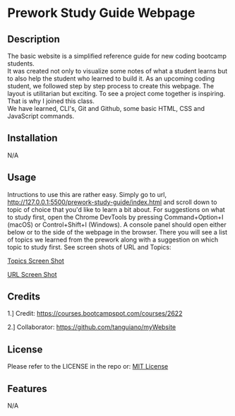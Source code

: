 # Prework Study Guide Webpage

## Description

The basic website is a simplified reference guide for new coding bootcamp students.  
It was created not only to visualize some notes of what a student learns but to also help the student who learned to build it.
As an upcoming coding student, we followed step by step process to create this webpage.
The layout is utilitarian but exciting. To see a project come together is inspiring. That is why I joined this class.  
We have learned, CLI's, Git and Github, some basic HTML, CSS and JavaScript commands.

## Installation

N/A

## Usage

Intructions to use this are rather easy. Simply go to url, http://127.0.0.1:5500/prework-study-guide/index.html 
and scroll down to topic of choice that you'd like to learn a bit about. For suggestions on what to study first, open the Chrome DevTools by pressing Command+Option+I (macOS) or Control+Shift+I (Windows). A console panel should open either below or to the side of the webpage in the browser. There you will see a list of topics we learned from the prework along with a suggestion on which topic to study first.
See screen shots of URL and Topics:

[Topics Screen Shot](assets/images/Topics-Screen-Shot.png)

[URL Screen Shot](assests/images/URL-Screen-Shot.png)

## Credits

1.] Credit: https://courses.bootcampspot.com/courses/2622

2.] Collaborator: https://github.com/tanguiano/myWebsite


## License
Please refer to the LICENSE in the repo or:
[MIT License](prework-study-guide/LICENSE)

## Features

N/A


